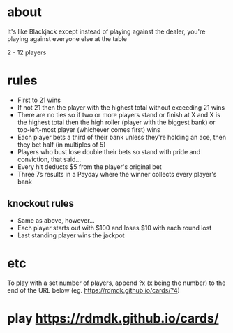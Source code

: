 # about
It's like Blackjack except instead of playing against the dealer, you're playing against everyone else at the table

2 - 12 players

# rules
- First to 21 wins
- If not 21 then the player with the highest total without exceeding 21 wins
- There are no ties so if two or more players stand or finish at X and X is the highest total then the high roller (player with the biggest bank) or top-left-most player (whichever comes first) wins
- Each player bets a third of their bank unless they're holding an ace, then they bet half (in multiples of 5)
- Players who bust lose double their bets so stand with pride and conviction, that said...
- Every hit deducts $5 from the player's original bet
- Three 7s results in a Payday where the winner collects every player's bank

## knockout rules
- Same as above, however...
- Each player starts out with $100 and loses $10 with each round lost
- Last standing player wins the jackpot

# etc
To play with a set number of players, append ?x (x being the number) to the end of the URL below (eg. https://rdmdk.github.io/cards/?4)

# play https://rdmdk.github.io/cards/
